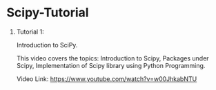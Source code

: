 # Scipy-Tutorial

1. Tutorial 1:

    Introduction to SciPy.

    This video covers the topics: Introduction to Scipy, Packages under Scipy, Implementation of Scipy library using Python Programming.

    Video Link: https://www.youtube.com/watch?v=w00JhkabNTU
